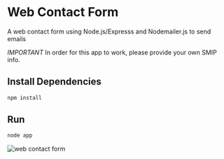 # Web Contact Form

A web contact form using Node.js/Expresss and Nodemailer.js to send emails

*IMPORTANT*
In order for this app to work, please provide your own SMIP info.

## Install Dependencies
```bash
npm install
```
## Run
```bash
node app
```
![web contact form](https://user-images.githubusercontent.com/29064878/36312220-959b6470-1325-11e8-8d18-b0b82efb0be6.JPG)
